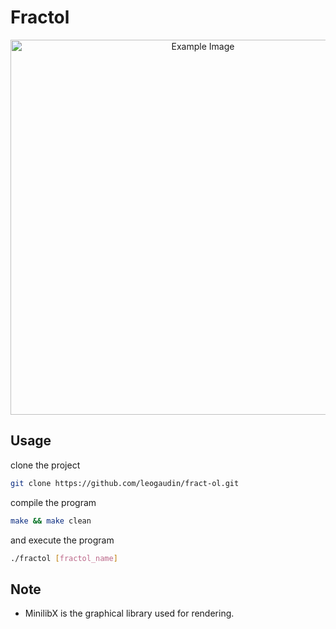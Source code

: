 # Fractol

<p align="center">
  <img src="https://github.com/user-attachments/assets/22be1539-8244-480e-a25a-328026915b77" alt="Example Image" width="600"/>
</p>

## Usage
clone the project
```bash
git clone https://github.com/leogaudin/fract-ol.git
```
compile the program
```bash
make && make clean
```
and execute the program
```bash
./fractol [fractol_name]
```

## Note
- MinilibX is the graphical library used for rendering.
